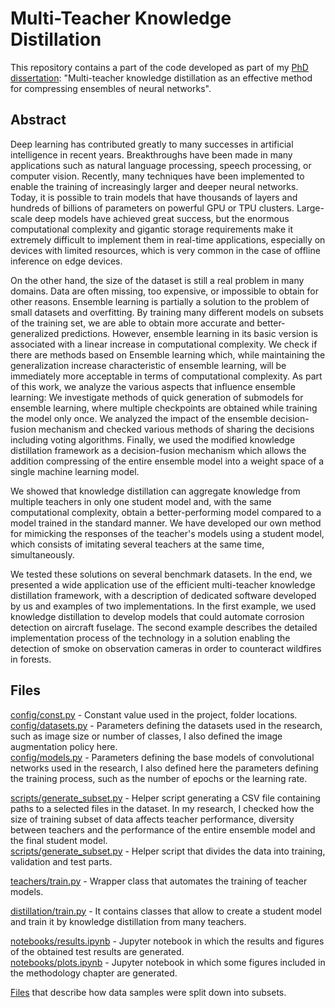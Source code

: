 
# Multi-Teacher Knowledge Distillation

This repository contains a part of the code developed as part of my [PhD dissertation](https://arxiv.org/abs/2302.07215): "Multi-teacher knowledge distillation as an effective method for compressing ensembles of neural networks".

## Abstract

Deep learning has contributed greatly to many successes in artificial intelligence in recent years.
Breakthroughs have been made in many applications such as natural language processing, speech processing, or computer vision. Recently, many techniques have been implemented to enable the training of increasingly larger and deeper neural networks.
Today, it is possible to train models that have thousands of layers and hundreds of billions of parameters on powerful GPU or TPU clusters. 
Large-scale deep models have achieved great success, but the enormous computational complexity and gigantic storage requirements make it extremely difficult to implement them in real-time applications, especially on devices with limited resources, which is very common in the case of offline inference on edge devices.

On the other hand, the size of the dataset is still a real problem in many domains. Data are often missing, too expensive, or impossible to obtain for other reasons. Ensemble learning is partially a solution to the problem of small datasets and overfitting. By training many different models on subsets of the training set, we are able to obtain more accurate and better-generalized predictions. However, ensemble learning in its basic version is associated with a linear increase in computational complexity. 
We check if there are methods based on Ensemble learning which, while maintaining the generalization increase characteristic of ensemble learning, will be immediately more acceptable in terms of computational complexity. As part of this work, we analyze the various aspects that influence ensemble learning: We investigate methods of quick generation of submodels for ensemble learning, where multiple checkpoints are obtained while training the model only once.  We analyzed the impact of the ensemble decision-fusion mechanism and checked various methods of sharing the decisions including voting algorithms. Finally, we used the modified knowledge distillation framework as a decision-fusion mechanism which allows the addition compressing of the entire ensemble model into a  weight space of a single machine learning model.

We showed that knowledge distillation can aggregate knowledge from multiple teachers in only one student model and, with the same computational complexity, obtain a better-performing model compared to a model trained in the standard manner. We have developed our own method for mimicking the responses of the teacher's models using a student model, which consists of imitating several teachers at the same time, simultaneously. 

We tested these solutions on several benchmark datasets. In the end, we presented a wide application use of the efficient multi-teacher knowledge distillation framework, with a description of dedicated software developed by us and examples of two implementations.
In the first example, we used knowledge distillation to develop models that could automate corrosion detection on aircraft fuselage. The second example describes the detailed implementation process of the technology in a solution enabling the detection of smoke on observation cameras in order to counteract wildfires in forests.

## Files

[config/const.py](./config/const.py) - Constant value used in the project, folder locations.
<br />
[config/datasets.py](./config/datasets.py) - Parameters defining the datasets used in the research, such as image size or number of classes, I also defined the image augmentation policy here.
<br />
[config/models.py](./config/models.py) - Parameters defining the base models of convolutional networks used in the research, I also defined here the parameters defining the training process, such as the number of epochs or the learning rate.

[scripts/generate_subset.py](./scripts/generate_subset.py) - Helper script generating a CSV file containing paths to a selected files in the dataset. In my research, I checked how the size of training subset of data affects teacher performance, diversity between teachers and the performance of the entire ensemble model and the final student model.
<br />
[scripts/generate_subset.py](./scripts/train_val_test_split.py) - Helper script that divides the data into training, validation and test parts.

[teachers/train.py](./teachers/train.py) - Wrapper class that automates the training of teacher models.

[distillation/train.py](./distillation/train.py) - It contains classes that allow to create a student model and train it by knowledge distillation from many teachers.

[notebooks/results.ipynb](./notebooks/results.ipynb) - Jupyter notebook in which the results and figures of the obtained test results are generated.
<br />
[notebooks/plots.ipynb](./notebooks/plots.ipynb) - Jupyter notebook in which some figures included in the methodology chapter are generated.

[Files](https://drive.google.com/drive/folders/1QnY-zEwSccwxK84wuWNDJPF-7r4gjtM1?usp=sharing) that describe how data samples were split down into subsets.
